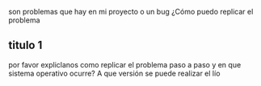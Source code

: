 son problemas que hay en mi proyecto o un bug 
¿Cómo puedo replicar el problema

## titulo 1
por favor expliclanos como replicar el problema paso a paso y en que sistema operativo ocurre?
A que versión se puede realizar el lío
